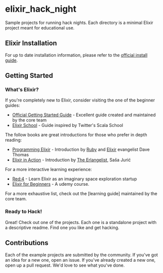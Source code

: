 # elixir_hack_night
Sample projects for running hack nights. Each directory is a minimal Elixir project meant for educational use.

## Elixir Installation

For up to date installation information, please refer to the [official install guide](http://elixir-lang.org/install.html).

## Getting Started

### What's Elixir?

If you're completely new to Elixir, consider visiting the one of the beginner guides: 
*  [Official Getting Started Guide](http://elixir-lang.org/getting-started/introduction.html) - Excellent guide created and maintained by the core team
*  [Elixir School](https://elixirschool.com/) - Guide inspired by Twitter's Scala School

The follow books are great introductions for those who prefer in depth reading:
*  [Programming Elixir](https://pragprog.com/book/elixir12/programming-elixir-1-2) - Introduction by [Ruby](https://pragprog.com/book/ruby4/programming-ruby-1-9-2-0) and [Elixir](https://www.youtube.com/watch?v=5hDVftaPQwY) evangelist Dave Thomas
*  [Elixir in Action](https://www.manning.com/books/elixir-in-action) - Introduction by [The Erlangelist](http://theerlangelist.com/), Saša Jurić

For a more interactive learning experience:
*  [Red:4](http://www.redfour.io/) - Learn Elixir as an imaginary space exploration startup
*  [Elixir for Beginners](https://www.udemy.com/elixir-for-beginners/) - A udemy course. 

For a more exhaustive list, check out the [learning guide] maintained by the core team.

### Ready to Hack!

Great! Check out one of the projects. Each one is a standalone project with a descriptive readme. Find one you like and get hacking.

## Contributions

Each of the example projects are submitted by the community. If you've got an idea for a new one, open an issue. If you've already created a new one, open up a pull request. We'd love to see what you've done. 
